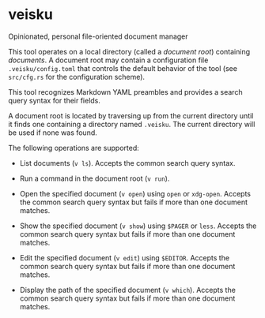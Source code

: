 # veisku

Opinionated, personal file-oriented document manager

This tool operates on a local directory (called a *document root*) containing *documents*. A document root may contain a configuration file `.veisku/config.toml` that controls the default behavior of the tool (see `src/cfg.rs` for the configuration scheme).

This tool recognizes Markdown YAML preambles and provides a search query syntax for their fields.

A document root is located by traversing up from the current directory until it finds one containing a directory named `.veisku`. The current directory will be used if none was found.

The following operations are supported:

 - List documents (`v ls`). Accepts the common search query syntax.

 - Run a command in the document root (`v run`).
 
 - Open the specified document (`v open`) using `open` or `xdg-open`. Accepts the common search query syntax but fails if more than one document matches.

 - Show the specified document (`v show`) using `$PAGER` or `less`. Accepts the common search query syntax but fails if more than one document matches.

 - Edit the specified document (`v edit`) using `$EDITOR`. Accepts the common search query syntax but fails if more than one document matches.

 - Display the path of the specified document (`v which`). Accepts the common search query syntax but fails if more than one document matches.

